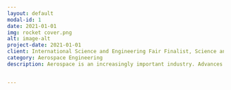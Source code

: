```yaml
---
layout: default
modal-id: 1
date: 2021-01-01
img: rocket cover.png
alt: image-alt
project-date: 2021-01-01
client: International Science and Engineering Fair Finalist, Science and Engineering Fair of Houston (SEFH) Engineering Grand Award, SEFH Champion in Aerospace Engineering, SpaceX Special Award, & Houston Museum of Natural Sciences Award
category: Aerospace Engineering
description: Aerospace is an increasingly important industry. Advances in technology, along with new prospects to explore space, expand scientific knowledge, find new resources, and boost the economy, have made many companies and governments increase their presence in the field. With aerospace access heavily dependent on propulsion, efficient and cost-effective alternatives to chemical combustion can revolutionize space travel. Ion thrusters, one such technology, are remarkably more fuel-efficient and can reach very high speeds in the vacuum of space. They function on the principle of bombarding propellant molecules with electrons to ionize the molecules, creating positively charged cations that accelerate towards a negatively charged anode at the aft of a thruster to produce thrust.  This project encompasses the process of constructing, improving, and modeling the performance of an atmosphere-breathing ion thruster. Improvements in the thruster’s power amplification, cylinder material and radius, and other design aspects increased its thrust force to be 1490% of last year’s thruster, indicating a statistically significant improvement (p<0.0005). Additionally, a mathematical model was derived to predict the thruster’s performance in various atmospheric conditions in which thrusters are or will be used, such as Earth’s upper troposphere, Earth’s lower exosphere, and Mars. The thruster serves not only as a proof-of-concept of the significant improvements in efficiency that can be made without unbelievably large amounts of new resources but also of the mathematical processes that can be used to better assess how propulsion systems can facilitate the rapidly-advancing space exploration of today’s age. 


---
```

